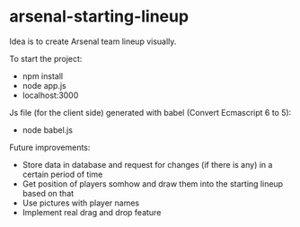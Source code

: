 # arsenal-starting-lineup

Idea is to create Arsenal team lineup visually.

To start the project:
* npm install
* node app.js
* localhost:3000

Js file (for the client side) generated with babel (Convert Ecmascript 6 to 5):
* node babel.js

Future improvements:
  * Store data in database and request for changes (if there is any) in a certain period of time
  * Get position of players somhow and draw them into the starting lineup based on that
  * Use pictures with player names
  * Implement real drag and drop feature
